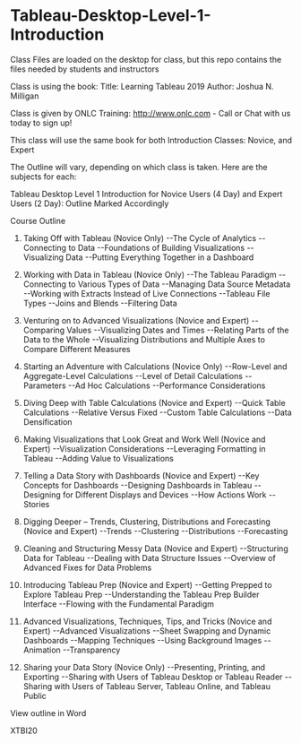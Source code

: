 # Tableau-Desktop-Level-1-Introduction
Class Files are loaded on the desktop for class, but this repo contains the files needed by students and instructors

Class is using the book:
Title: Learning Tableau 2019
Author: Joshua N. Milligan

Class is given by ONLC Training: http://www.onlc.com - Call or Chat with us today to sign up!

This class will use the same book for both Introduction Classes: Novice, and Expert

The Outline will vary, depending on which class is taken.  Here are the subjects for each:

Tableau Desktop Level 1 Introduction for Novice Users (4 Day) and Expert Users (2 Day): Outline Marked Accordingly

Course Outline

1. Taking Off with Tableau (Novice Only)
--The Cycle of Analytics
--Connecting to Data
--Foundations of Building Visualizations
--Visualizing Data
--Putting Everything Together in a Dashboard

2. Working with Data in Tableau (Novice Only)
--The Tableau Paradigm
--Connecting to Various Types of Data
--Managing Data Source Metadata
--Working with Extracts Instead of Live Connections
--Tableau File Types
--Joins and Blends
--Filtering Data

3. Venturing on to Advanced Visualizations (Novice and Expert)
--Comparing Values
--Visualizing Dates and Times
--Relating Parts of the Data to the Whole
--Visualizing Distributions and Multiple Axes to Compare Different Measures

4. Starting an Adventure with Calculations (Novice Only)
--Row-Level and Aggregate-Level Calculations
--Level of Detail Calculations
--Parameters
--Ad Hoc Calculations
--Performance Considerations

5. Diving Deep with Table Calculations (Novice and Expert)
--Quick Table Calculations
--Relative Versus Fixed
--Custom Table Calculations
--Data Densification

6. Making Visualizations that Look Great and Work Well (Novice and Expert)
--Visualization Considerations
--Leveraging Formatting in Tableau
--Adding Value to Visualizations

7. Telling a Data Story with Dashboards (Novice and Expert)
--Key Concepts for Dashboards
--Designing Dashboards in Tableau
--Designing for Different Displays and Devices
--How Actions Work
--Stories

8. Digging Deeper – Trends, Clustering, Distributions and Forecasting (Novice and Expert)
--Trends
--Clustering
--Distributions
--Forecasting

9. Cleaning and Structuring Messy Data (Novice and Expert)
--Structuring Data for Tableau
--Dealing with Data Structure Issues
--Overview of Advanced Fixes for Data Problems

10. Introducing Tableau Prep (Novice and Expert)
--Getting Prepped to Explore Tableau Prep
--Understanding the Tableau Prep Builder Interface
--Flowing with the Fundamental Paradigm

11. Advanced Visualizations, Techniques, Tips, and Tricks (Novice and Expert)
--Advanced Visualizations
--Sheet Swapping and Dynamic Dashboards
--Mapping Techniques
--Using Background Images
--Animation
--Transparency

12. Sharing your Data Story (Novice Only)
--Presenting, Printing, and Exporting
--Sharing with Users of Tableau Desktop or Tableau Reader
--Sharing with Users of Tableau Server, Tableau Online, and Tableau Public

View outline in Word

XTBI20
